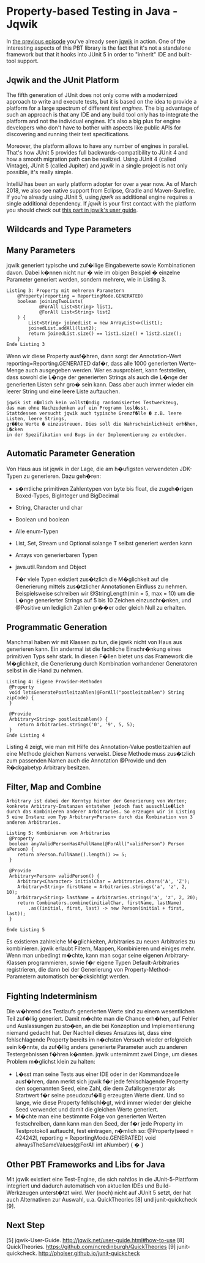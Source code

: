 # Property-based Testing in Java - Jqwik

In [the previous episode](???) you've already seen [jqwik](http://jqwik.net) in action. 
One of the interesting aspects of this PBT library is the fact that it's not 
a standalone framework but that it hooks into JUnit 5 in order to "inherit"
IDE and built-tool support.

## Jqwik and the JUnit Platform

The fifth generation of JUnit does not only come with a modernized approach to write
and execute tests, but it is based on the idea to provide a platform for a large spectrum
of different _test engines_. The big advantage of such an approach is that any IDE and any
build tool only has to integrate the platform and not the individual engines. It's also
a big plus for engine developers who don't have to bother with aspects like
public APIs for discovering and running their test specifications.

Moreover, the platform allows to have any number of engines in parallel. That's how
JUnit 5 provides full backwards-compatibility to JUnit 4 and how a smooth migration
path can be realized. Using JUnit 4 (called Vintage), JUnit 5 (called Jupiter) and
_jqwik_ in a single project is not only possible, it's really simple.

IntelliJ has been an early platform adopter for over a year now. As of March 2018,
we also see native support from Eclipse, Gradle and Maven-Surefire. If you're already
using JUnit 5, using _jqwik_ as additional engine requires a single additional dependency.
If _jqwik_ is your first contact with the platform you should check out 
[this part in jqwik's user guide](http://jqwik.net/user-guide.html#how-to-use).


## Wildcards and Type Parameters


## Many Parameters

   jqwik generiert typische und zuf�llige Eingabewerte sowie Kombinationen davon. 
   Dabei k�nnen nicht nur � wie im obigen Beispiel � einzelne Parameter generiert werden, 
   sondern mehrere, wie in Listing 3.
   
    Listing 3: Property mit mehreren Parametern
     	@Property(reporting = ReportingMode.GENERATED)
     	boolean joiningTwoLists( 
     			@ForAll List<String> list1, 
     			@ForAll List<String> list2
     	) {
     		List<String> joinedList = new ArrayList<>(list1);
     		joinedList.addAll(list2);
     		return joinedList.size() == list1.size() + list2.size();
     	}
    Ende Listing 3
   
Wenn wir diese Property ausf�hren, dann sorgt der Annotation-Wert 
reporting=Reporting.GENERATED daf�r, dass alle 1000 generierten Werte-Menge auch 
ausgegeben werden. Wer es ausprobiert, kann feststellen, dass sowohl die L�nge der 
generierten Strings als auch die L�nge der generierten Listen sehr gro� sein kann. 
Dass aber auch immer wieder ein leerer String und eine leere Liste auftauchen.

    jqwik ist n�mlich kein vollst�ndig randomisiertes Testwerkzeug, 
    das man ohne Nachzudenken auf ein Programm losl�sst. 
    Stattdessen versucht jqwik auch typische Grenzf�lle � z.B. leere Listen, leere Strings, 
    gr��te Werte � einzustreuen. Dies soll die Wahrscheinlichkeit erh�hen, L�cken 
    in der Spezifikation und Bugs in der Implementierung zu entdecken.

## Automatic Parameter Generation

   Von Haus aus ist jqwik in der Lage, die am h�ufigsten verwendeten JDK-Typen zu generieren. 
   Dazu geh�ren: 
- s�mtliche primitiven Zahlentypen von byte bis float, die zugeh�rigen Boxed-Types, BigInteger und BigDecimal
- String, Character und char
- Boolean und boolean
- Alle enum-Typen
- List<T>, Set<T>, Stream<T> und Optional<T> solange T selbst generiert werden kann
- Arrays von generierbaren Typen
- java.util.Random and Object
   
   F�r viele Typen existiert zus�tzlich die M�glichkeit auf die Generierung 
   mittels zus�tzlicher Annotationen Einfluss zu nehmen. 
   Beispielsweise schreiben wir @StringLength(min = 5, max = 10) 
   um die L�nge generierter Strings auf 5 bis 10 Zeichen einzuschr�nken, 
   und @Positive um lediglich Zahlen gr��er oder gleich Null zu erhalten.

## Programmatic Generation

   Manchmal haben wir mit Klassen zu tun, die jqwik nicht von Haus aus generieren kann. 
   Ein andermal ist die fachliche Einschr�nkung eines primitiven Typs sehr stark. 
   In diesen F�llen bietet uns das Framework die M�glichkeit, die Generierung durch 
   Kombination vorhandener Generatoren selbst in die Hand zu nehmen.
   
    Listing 4: Eigene Provider-Methoden
     @Property
     void letsGeneratePostleitzahlen(@ForAll("postleitzahlen") String zipCode) {
     }
     
     @Provide
     Arbitrary<String> postleitzahlen() {
     	return Arbitraries.strings('0', '9', 5, 5);
     }
    Ende Listing 4
   
   Listing 4 zeigt, wie man mit Hilfe des Annotation-Value postleitzahlen auf eine Methode gleichen Namens verweist. Diese Methode muss zus�tzlich zum passenden Namen auch die Annotation @Provide und den R�ckgabetyp Arbitrary<TypeToGenerate> besitzen. 
   
## Filter, Map and Combine
   
    Arbitrary ist dabei der Kerntyp hinter der Generierung von Werten; konkrete Arbitrary-Instanzen entstehen jedoch fast ausschlie�lich durch das Kombinieren anderer Arbitraries. So erzeugen wir in Listing 5 eine Instanz vom Typ Arbitrary<Person> durch die Kombination von 3 anderen Arbitraries.
   
    Listing 5: Kombinieren von Arbitraries
     @Property
     boolean anyValidPersonHasAFullName(@ForAll("validPerson") Person aPerson) {
     	return aPerson.fullName().length() >= 5;
     }

     @Provide
     Arbitrary<Person> validPerson() {
     	Arbitrary<Character> initialChar = Arbitraries.chars('A', 'Z');
     	Arbitrary<String> firstName = Arbitraries.strings('a', 'z', 2, 10);
     	Arbitrary<String> lastName = Arbitraries.strings('a', 'z', 2, 20);
     	return Combinators.combine(initialChar, firstName, lastName)
     		.as((initial, first, last) -> new Person(initial + first, last));
     }
     
    Ende Listing 5

   Es existieren zahlreiche M�glichkeiten, Arbitraries zu neuen Arbitraries zu kombinieren. jqwik erlaubt Filtern, Mappen, Kombinieren und einiges mehr. Wenn man unbedingt m�chte, kann man sogar seine eigenen Arbitrary-Klassen programmieren, sowie f�r eigene Typen Default-Arbitraries registrieren, die dann bei der Generierung von Property-Method-Parametern automatisch ber�cksichtigt werden.

## Fighting Indeterminism

   Die w�hrend des Testlaufs generierten Werte sind zu einem wesentlichen Teil zuf�llig generiert. Damit m�chte man die Chance erh�hen, auf Fehler und Auslassungen zu sto�en, an die bei Konzeption und Implementierung niemand gedacht hat. Der Nachteil dieses Ansatzes ist, dass eine fehlschlagende Property bereits im n�chsten Versuch wieder erfolgreich sein k�nnte, da zuf�llig anders generierte Parameter auch zu anderen Testergebnissen f�hren k�nnten. jqwik unternimmt zwei Dinge, um dieses Problem m�glichst klein zu halten:
* L�sst man seine Tests aus einer IDE oder in der Kommandozeile ausf�hren, dann merkt sich jqwik f�r jede fehlschlagende Property den sogenannten Seed, eine Zahl, die dem Zufallsgenerator als Startwert f�r seine pseudozuf�llig erzeugten Werte dient. Und so lange, wie diese Property fehlschl�gt, wird immer wieder der gleiche Seed verwendet und damit die gleichen Werte generiert.
* M�chte man eine bestimmte Folge von generierten Werten festschreiben, dann kann man den Seed, der f�r jede Property im Testprotokoll auftaucht, fest eintragen, n�mlich so:
     	@Property(seed = 424242l, reporting = ReportingMode.GENERATED)
     	void alwaysTheSameValues(@ForAll int aNumber) { � }

## Other PBT Frameworks and Libs for Java

Mit jqwik existiert eine Test-Engine, die sich nahtlos in die JUnit-5-Plattform integriert und dadurch automatisch von aktuellen IDEs und Build-Werkzeugen unterst�tzt wird. Wer (noch) nicht auf JUnit 5 setzt, der hat auch Alternativen zur Auswahl, u.a. QuickTheories [8] und junit-quickcheck [9].

## Next Step

[5] jqwik-User-Guide. http://jqwik.net/user-guide.html#how-to-use 
[8] QuickTheories. https://github.com/ncredinburgh/QuickTheories 
[9] junit-quickcheck. http://pholser.github.io/junit-quickcheck 

